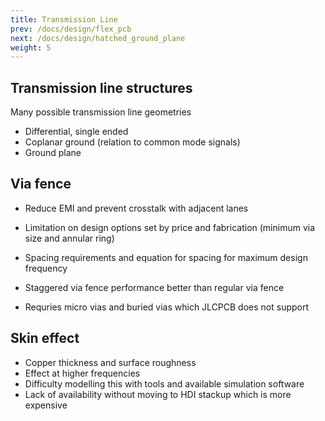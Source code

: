```yaml
---
title: Transmission Line
prev: /docs/design/flex_pcb
next: /docs/design/hatched_ground_plane
weight: 5
---
```


## Transmission line structures
Many possible transmission line geometries
- Differential, single ended
- Coplanar ground (relation to common mode signals)
- Ground plane

## Via fence
- Reduce EMI and prevent crosstalk with adjacent lanes
- Limitation on design options set by price and fabrication (minimum via size and annular ring)
- Spacing requirements and equation for spacing for maximum design frequency

- Staggered via fence performance better than regular via fence
- Requries micro vias and buried vias which JLCPCB does not support

## Skin effect
- Copper thickness and surface roughness
- Effect at higher frequencies
- Difficulty modelling this with tools and available simulation software
- Lack of availability without moving to HDI stackup which is more expensive
